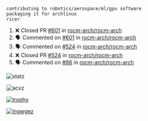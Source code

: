 ```
contributing to robotics/aerospace/ml/gpu software
packaging it for archlinux
ricer
```

<!--START_SECTION:activity-->
1. ❌ Closed PR [#601](https://github.com/rocm-arch/rocm-arch/pull/601) in [rocm-arch/rocm-arch](https://github.com/rocm-arch/rocm-arch)
2. 🗣 Commented on [#601](https://github.com/rocm-arch/rocm-arch/issues/601) in [rocm-arch/rocm-arch](https://github.com/rocm-arch/rocm-arch)
3. 🗣 Commented on [#524](https://github.com/rocm-arch/rocm-arch/issues/524) in [rocm-arch/rocm-arch](https://github.com/rocm-arch/rocm-arch)
4. ❌ Closed PR [#524](https://github.com/rocm-arch/rocm-arch/pull/524) in [rocm-arch/rocm-arch](https://github.com/rocm-arch/rocm-arch)
5. 🗣 Commented on [#86](https://github.com/rocm-arch/rocm-arch/issues/86) in [rocm-arch/rocm-arch](https://github.com/rocm-arch/rocm-arch)
<!--END_SECTION:activity-->


![statz](https://github-readme-stats.vercel.app/api?username=acxz&include_all_commits=true&show_icons=true)

<p><img align="center" src="https://github-readme-streak-stats.herokuapp.com/?user=acxz&" alt="acxz" /></p>

[![trophy](https://github-profile-trophy.vercel.app/?username=acxz)](https://github.com/ryo-ma/github-profile-trophy)

[![lngwgez](https://github-readme-stats.vercel.app/api/top-langs/?username=acxz&layout=compact)](https://github.com/acxz/github-readme-stats)
